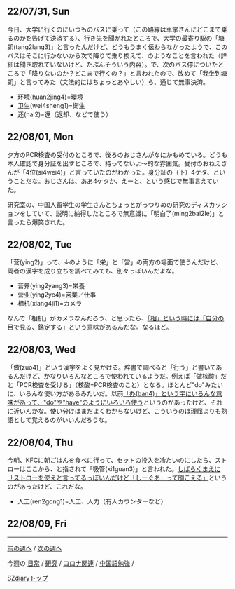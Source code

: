 ## 22/07/31, Sun

今日、大学に行くのにいつものバスに乗って（この路線は車掌さんにどこまで乗るのかを告げて決済する）、行き先を聞かれたところで、大学の最寄り駅の「塘朗(tang2lang3)」と言ったんだけど、どうもうまく伝わらなかったようで、このバスはそこに行かないから次で降りて乗り換えて、のようなことを言われた（詳細は聞き取れていないけど、たぶんそういう内容）。で、次のバス停についたところで「降りないのか？どこまで行くの？」と言われたので、改めて「我坐到塘朗」と言ってみた（文法的にはちょっとあやしい）ら、通じて無事決済。

- 环境(huan2jing4)=環境
- 卫生(wei4sheng1)=衛生
- 还(hai2)=還（返却、などで使う）


## 22/08/01, Mon

夕方のPCR検査の受付のところで、後ろのおじさんがなにかもめている。どうも本人確認で身分証を出すところで、持ってないよ〜的な雰囲気。受付のおねえさんが「4位(si4wei4)」と言っていたのがわかった。身分証の（下）4ケタ、ということだな。おじさんは、ああ4ケタか、えーと、という感じで無事言えていた。

研究室の、中国人留学生の学生さんとちょっとがっつりめの研究のディスカッションをしていて、説明に納得したところで無意識に「明白了(ming2bai2le)」と言ったら爆笑された。


## 22/08/02, Tue

「营(ying2)」って、↓のように「栄」と「営」の両方の場面で使うんだけど、両者の漢字を成り立ちを調べてみても、別々っぽいんだよな。

- 营养(ying2yang3)=栄養
- 营业(ying2ye4)=営業／仕事
- 相机(xiang4ji1)=カメラ

なんで「相机」がカメラなんだろう、と思ったら、[「相」という時には「自分の目で見る、鑑定する」という意味がある](https://cjjc.weblio.jp/content/%E7%9B%B8)んだな。なるほど。


## 22/08/03, Wed

「做(zuo4)」という漢字をよく見かける。辞書で調べると「行う」と書いてあるんだけど、かなりいろんなところで使われているようだ。例えば「做核酸」だと「PCR検査を受ける」（核酸=PCR検査のこと）となる。ほとんど"do"みたいに、いろんな使い方があるみたいだ。以前[「办(ban4)」という字にいろんな意味があって、"do"や"have"のようにいろいろ使う](https://github.com/akita11/SZdiary/blob/main/diary/chinese/2206-2.md#220614-tue)というのがあったけど、それに近いんかな。使い分けはまだよくわからないけど、こういうのは理屈よりも熟語として覚えるのがいいんだろうな。


## 22/08/04, Thu

今朝、KFCに朝ごはんを食べに行って、セットの投入を冷たいのにしたら、ストローはここから、と指されて「吸管(xi1guan3)」と言われた。[しばらくまえに「ストローを使えと言ってるっぽいんだけど「しーぐあ」って聞こえる」](https://github.com/akita11/SZdiary/blob/main/diary/chinese/2207-3.md#220718-mon)というのがあったけど、これだな。

- 人工(ren2gong1)=人工、人力（有人カウンターなど）


## 22/08/09, Fri

***

[前の週へ](2207-4.md) /
[次の週へ](2208-1.md)

今週の
[日常](../diary/2207-5.md) /
[研究](../research/2207-5.md) /
[コロナ関連](../covid19/2207-5.md) / 
[中国語勉強](../chinese/2207-5.md) / 

[SZdiaryトップ](../../README.md)
